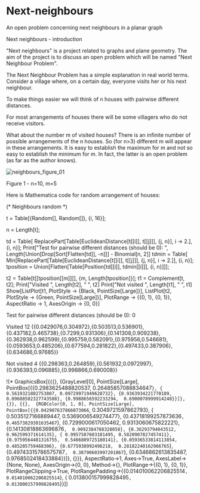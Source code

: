 # Next-neighbours
An open problem concerning next neighbours in a planar graph

Next neighbours - introduction

"Next neighbours" is a project related to graphs and plane geometry. The aim of the project is to discuss an open problem which will be named "Next Neighbour Problem".

The Next Neighbour Problem has a simple explanation in real world terms. Consider a village where, on a certain day, everyone visits her or his next neighbour.

To make things easier we will think of n houses with pairwise different distances.

For most arrangements of houses there will be some villagers who do not receive visitors.

What about the number m of visited houses? There is an infinite number of possible arrangements of the n houses. So (for n>3) different m will appear in these arrangements. It is easy to establish the maximum for m and not so easy to establish the minimum for m. In fact, the latter is an open problem (as far as the author knows).

![neighbours_figure_01](https://user-images.githubusercontent.com/88709288/129047431-3f63be39-9f12-48c1-9bfa-b7570456d4eb.png)

Figure 1  -  n=10, m=5

Here is Mathematica code for random arrangement of houses:


(* Neighbours random *)

t = Table[{Random[], Random[]}, {i, 16}];

n = Length[t];

td = Table[
   ReplacePart[Table[EuclideanDistance[t[[i]], t[[j]]], {j, n}], 
    i -> 2.], {i, n}];
Print["Test for pairwise different distances (should be 0):  ", 
 Length[Union[Drop[Sort[Flatten[td]], -n]]] - Binomial[n, 2]]
tdmin = Table[
   Min[ReplacePart[Table[EuclideanDistance[t[[i]], t[[j]]], {j, n}], 
     i -> 2.]], {i, n}];
tposition = 
  Union[Flatten[Table[Position[td[[i]], tdmin[[i]]], {i, n}]]];

t2 = Table[t[[tposition[[m]]]], {m, Length[tposition]}];
t1 = Complement[t, t2];
Print["Visited  ", Length[t2], "  ", t2]
Print["Not visited  ", Length[t1], "  ", t1]
Show[ListPlot[t1, PlotStyle -> {Black, PointSize[Large]}], 
 ListPlot[t2, PlotStyle -> {Green, PointSize[Large]}], 
 PlotRange -> {{0, 1}, {0, 1}}, AspectRatio -> 1, AxesOrigin -> {0, 0}]


Test for pairwise different distances (should be 0):  0

Visited  12  {{0.0429076,0.304972},{0.503513,0.536901},{0.437182,0.465738},{0.7299,0.931306},{0.141308,0.909238},{0.362938,0.962599},{0.995759,0.582091},{0.975956,0.546681},{0.0593653,0.485206},{0.677594,0.281822},{0.497433,0.387906},{0.634686,0.97685}}

Not visited  4  {{0.298363,0.264859},{0.561932,0.0972997},{0.936393,0.096885},{0.998866,0.690008}}

\!\(\*
GraphicsBox[{{{}, 
{GrayLevel[0], PointSize[Large], 
      PointBox[{{0.2983625488820537, 0.26485857088834647`}, {
       0.5619321802753807, 0.09729971949628732}, {0.9363934221770109, 
       0.09688502327743508}, {0.9988656592233294, 
       0.6900078999914248}}]}, {}}, {{}, 
{RGBColor[0, 1, 0], PointSize[Large], 
      PointBox[{{0.042907637866073066`, 0.3049721597862793}, {
       0.5035127166889447, 0.5369006549274477}, {0.43718199257873636`,
        0.46573829301635467`}, {0.7299000617050462, 
       0.9313060675822221}, {0.14130818863696876`, 
       0.9092384788328058}, {0.36293794043512, 0.962599371614135}, {
       0.9957587603181495, 0.5820907827457411}, {0.9759564481316755, 
       0.5466809725180141}, {0.05936533814113854, 
       0.485205759468306}, {0.6775938992496218, 
       0.28182240162966765`}, {0.49743315786575787`, 
       0.38790603997201867`}, {0.6346862613835487, 
       0.9768502418433884}}]}, {}}},
AspectRatio->1,
Axes->True,
AxesLabel->{None, None},
AxesOrigin->{0, 0},
Method->{},
PlotRange->{{0, 1}, {0, 1}},
PlotRangeClipping->True,
PlotRangePadding->{{0.014010062206825514`, 0.014010062206825514`}, {
    0.013800157999828495`, 0.013800157999828495`}}]\)
